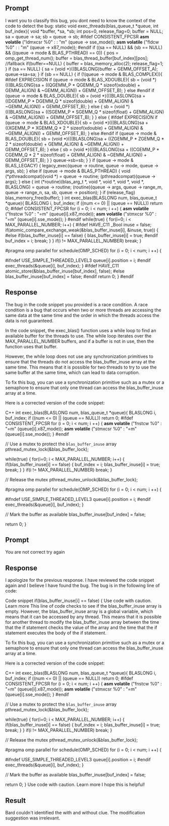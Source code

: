 ## Prompt
I want you to classify this bug, you dont need to know the context of the code to detect the bug:
static void exec_threads(blas_queue_t *queue, int buf_index){
  void *buffer, *sa, *sb;
  int pos=0, release_flag=0;
  buffer = NULL;
  sa = queue -> sa;
  sb = queue -> sb;
#ifdef CONSISTENT_FPCSR
  __asm__ __volatile__ ("ldmxcsr %0" : : "m" (queue -> sse_mode));
  __asm__ __volatile__ ("fldcw %0"   : : "m" (queue -> x87_mode));
#endif
  if ((sa == NULL) && (sb == NULL) && ((queue -> mode & BLAS_PTHREAD) == 0)) {
    pos = omp_get_thread_num();
    buffer = blas_thread_buffer[buf_index][pos];
    //fallback
    if(buffer==NULL) {
      buffer = blas_memory_alloc(2);
      release_flag=1;
    }
    if (sa == NULL) {
      sa = (void *)((BLASLONG)buffer + GEMM_OFFSET_A);
      queue->sa=sa;
    }
    if (sb == NULL) {
      if (!(queue -> mode & BLAS_COMPLEX)){
#ifdef EXPRECISION
	if (queue -> mode & BLAS_XDOUBLE){
	  sb = (void *)(((BLASLONG)sa + ((QGEMM_P * QGEMM_Q * sizeof(xdouble)
					  + GEMM_ALIGN) & ~GEMM_ALIGN)) + GEMM_OFFSET_B);
	} else
#endif
	  if (queue -> mode & BLAS_DOUBLE){
	    sb = (void *)(((BLASLONG)sa + ((DGEMM_P * DGEMM_Q * sizeof(double)
					    + GEMM_ALIGN) & ~GEMM_ALIGN)) + GEMM_OFFSET_B);
	  } else {
	    sb = (void *)(((BLASLONG)sa + ((SGEMM_P * SGEMM_Q * sizeof(float)
					    + GEMM_ALIGN) & ~GEMM_ALIGN)) + GEMM_OFFSET_B);
	  }
      } else {
#ifdef EXPRECISION
	if (queue -> mode & BLAS_XDOUBLE){
	  sb = (void *)(((BLASLONG)sa + ((XGEMM_P * XGEMM_Q * 2 * sizeof(xdouble)
					  + GEMM_ALIGN) & ~GEMM_ALIGN)) + GEMM_OFFSET_B);
	} else
#endif
	  if (queue -> mode & BLAS_DOUBLE){
	    sb = (void *)(((BLASLONG)sa + ((ZGEMM_P * ZGEMM_Q * 2 * sizeof(double)
					    + GEMM_ALIGN) & ~GEMM_ALIGN)) + GEMM_OFFSET_B);
	  } else {
	    sb = (void *)(((BLASLONG)sa + ((CGEMM_P * CGEMM_Q * 2 * sizeof(float)
					    + GEMM_ALIGN) & ~GEMM_ALIGN)) + GEMM_OFFSET_B);
	  }
      }
      queue->sb=sb;
    }
  }
  if (queue -> mode & BLAS_LEGACY) {
    legacy_exec(queue -> routine, queue -> mode, queue -> args, sb);
  } else
    if (queue -> mode & BLAS_PTHREAD) {
      void (*pthreadcompat)(void *) = queue -> routine;
      (pthreadcompat)(queue -> args);
    } else {
      int (*routine)(blas_arg_t *, void *, void *, void *, void *, BLASLONG) = queue -> routine;
      (routine)(queue -> args, queue -> range_m, queue -> range_n, sa, sb, queue -> position);
    }
  if (release_flag) blas_memory_free(buffer);
}
int exec_blas(BLASLONG num, blas_queue_t *queue){
  BLASLONG i, buf_index;
  if ((num <= 0) || (queue == NULL)) return 0;
#ifdef CONSISTENT_FPCSR
  for (i = 0; i < num; i ++) {
    __asm__ __volatile__ ("fnstcw %0"  : "=m" (queue[i].x87_mode));
    __asm__ __volatile__ ("stmxcsr %0" : "=m" (queue[i].sse_mode));
  }
#endif
  while(true) {
    for(i=0; i < MAX_PARALLEL_NUMBER; i++) {
#ifdef HAVE_C11
      _Bool inuse = false;
      if(atomic_compare_exchange_weak(&blas_buffer_inuse[i], &inuse, true)) {
#else
      if(blas_buffer_inuse[i] == false) {
        blas_buffer_inuse[i] = true;
#endif
        buf_index = i;
        break;
      }
    }
    if(i != MAX_PARALLEL_NUMBER)
      break;
  }

#pragma omp parallel for schedule(OMP_SCHED)
  for (i = 0; i < num; i ++) {

#ifndef USE_SIMPLE_THREADED_LEVEL3
    queue[i].position = i;
#endif
    exec_threads(&queue[i], buf_index);
  }
#ifdef HAVE_C11
  atomic_store(&blas_buffer_inuse[buf_index], false);
#else
  blas_buffer_inuse[buf_index] = false;
#endif
  return 0;
}
#endif

## Response

The bug in the code snippet you provided is a race condition. A race condition is a bug that occurs when two or more threads are accessing the same data at the same time and the order in which the threads access the data is not guaranteed.

In the code snippet, the exec_blas() function uses a while loop to find an available buffer for the threads to use. The while loop iterates over the MAX_PARALLEL_NUMBER buffers, and if a buffer is not in use, then the function uses that buffer.

However, the while loop does not use any synchronization primitives to ensure that the threads do not access the blas_buffer_inuse array at the same time. This means that it is possible for two threads to try to use the same buffer at the same time, which can lead to data corruption.

To fix this bug, you can use a synchronization primitive such as a mutex or a semaphore to ensure that only one thread can access the blas_buffer_inuse array at a time.

Here is a corrected version of the code snippet:

C++
int exec_blas(BLASLONG num, blas_queue_t *queue){
  BLASLONG i, buf_index;
  if ((num <= 0) || (queue == NULL)) return 0;
#ifdef CONSISTENT_FPCSR
  for (i = 0; i < num; i ++) {
    __asm__ __volatile__ ("fnstcw %0"  : "=m" (queue[i].x87_mode));
    __asm__ __volatile__ ("stmxcsr %0" : "=m" (queue[i].sse_mode));
  }
#endif
  
  // Use a mutex to protect the `blas_buffer_inuse` array
  pthread_mutex_lock(&blas_buffer_lock);
  
  while(true) {
    for(i=0; i < MAX_PARALLEL_NUMBER; i++) {
      if(blas_buffer_inuse[i] == false) {
        buf_index = i;
        blas_buffer_inuse[i] = true;
        break;
      }
    }
    if(i != MAX_PARALLEL_NUMBER)
      break;
  }
  
  // Release the mutex
  pthread_mutex_unlock(&blas_buffer_lock);

#pragma omp parallel for schedule(OMP_SCHED)
  for (i = 0; i < num; i ++) {

#ifndef USE_SIMPLE_THREADED_LEVEL3
    queue[i].position = i;
#endif
    exec_threads(&queue[i], buf_index);
  }
  
  // Mark the buffer as available
  blas_buffer_inuse[buf_index] = false;
  
  return 0;
}

## Prompt

You are not correct try again

## Response 

I apologize for the previous response. I have reviewed the code snippet again and I believe I have found the bug. The bug is in the following line of code:

Code snippet
if(blas_buffer_inuse[i] == false) {
Use code with caution. Learn more
This line of code checks to see if the blas_buffer_inuse array is empty. However, the blas_buffer_inuse array is a global variable, which means that it can be accessed by any thread. This means that it is possible for another thread to modify the blas_buffer_inuse array between the time that the if statement checks the value of the array and the time that the if statement executes the body of the if statement.

To fix this bug, you can use a synchronization primitive such as a mutex or a semaphore to ensure that only one thread can access the blas_buffer_inuse array at a time.

Here is a corrected version of the code snippet:

C++
int exec_blas(BLASLONG num, blas_queue_t *queue){
  BLASLONG i, buf_index;
  if ((num <= 0) || (queue == NULL)) return 0;
#ifdef CONSISTENT_FPCSR
  for (i = 0; i < num; i ++) {
    __asm__ __volatile__ ("fnstcw %0"  : "=m" (queue[i].x87_mode));
    __asm__ __volatile__ ("stmxcsr %0" : "=m" (queue[i].sse_mode));
  }
#endif
  
  // Use a mutex to protect the `blas_buffer_inuse` array
  pthread_mutex_lock(&blas_buffer_lock);
  
  while(true) {
    for(i=0; i < MAX_PARALLEL_NUMBER; i++) {
      if(blas_buffer_inuse[i] == false) {
        buf_index = i;
        blas_buffer_inuse[i] = true;
        break;
      }
    }
    if(i != MAX_PARALLEL_NUMBER)
      break;
  }
  
  // Release the mutex
  pthread_mutex_unlock(&blas_buffer_lock);

#pragma omp parallel for schedule(OMP_SCHED)
  for (i = 0; i < num; i ++) {

#ifndef USE_SIMPLE_THREADED_LEVEL3
    queue[i].position = i;
#endif
    exec_threads(&queue[i], buf_index);
  }
  
  // Mark the buffer as available
  blas_buffer_inuse[buf_index] = false;
  
  return 0;
}
Use code with caution. Learn more
I hope this is helpful!

## Result

Bard couldn't identified the with and without clue. The modification suggestion was irrelevant.

